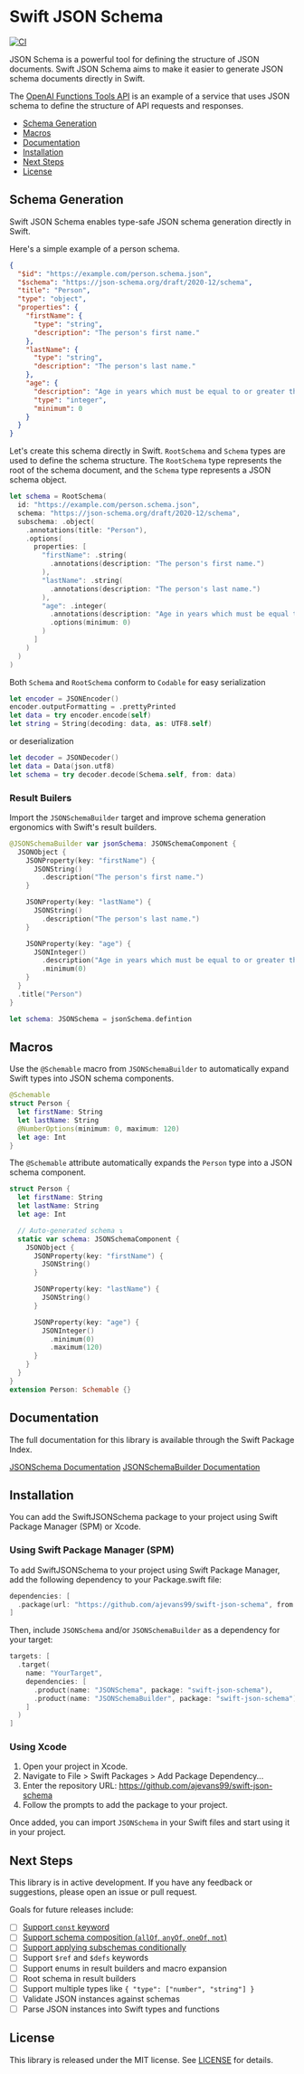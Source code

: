# Swift JSON Schema

[![CI](https://github.com/ajevans99/swift-json-schema/actions/workflows/ci.yml/badge.svg)](https://github.com/ajevans99/swift-json-schema/actions/workflows/ci.yml)

JSON Schema is a powerful tool for defining the structure of JSON documents. Swift JSON Schema aims to make it easier to generate JSON schema documents directly in Swift.

The [OpenAI Functions Tools API](https://platform.openai.com/docs/api-reference/assistants/createAssistant#assistants-createassistant-tools) is an example of a service that uses JSON schema to define the structure of API requests and responses.

* [Schema Generation](#schema-generation)
* [Macros](#macros)
* [Documentation](#documentation)
* [Installation](#installation)
* [Next Steps](#next-steps)
* [License](#license)

## Schema Generation

Swift JSON Schema enables type-safe JSON schema generation directly in Swift.

Here's a simple example of a person schema.

```json
{
  "$id": "https://example.com/person.schema.json",
  "$schema": "https://json-schema.org/draft/2020-12/schema",
  "title": "Person",
  "type": "object",
  "properties": {
    "firstName": {
      "type": "string",
      "description": "The person's first name."
    },
    "lastName": {
      "type": "string",
      "description": "The person's last name."
    },
    "age": {
      "description": "Age in years which must be equal to or greater than zero.",
      "type": "integer",
      "minimum": 0
    }
  }
}
```

Let's create this schema directly in Swift. `RootSchema` and `Schema` types are used to define the schema structure. The `RootSchema` type represents the root of the schema document, and the `Schema` type represents a JSON schema object.

```swift
let schema = RootSchema(
  id: "https://example.com/person.schema.json",
  schema: "https://json-schema.org/draft/2020-12/schema",
  subschema: .object(
    .annotations(title: "Person"),
    .options(
      properties: [
        "firstName": .string(
          .annotations(description: "The person's first name.")
        ),
        "lastName": .string(
          .annotations(description: "The person's last name.")
        ),
        "age": .integer(
          .annotations(description: "Age in years which must be equal to or greater than zero."),
          .options(minimum: 0)
        )
      ]
    )
  )
)
```

Both `Schema` and `RootSchema` conform to `Codable` for easy serialization

```swift
let encoder = JSONEncoder()
encoder.outputFormatting = .prettyPrinted
let data = try encoder.encode(self)
let string = String(decoding: data, as: UTF8.self)
```

or deserialization

```swift
let decoder = JSONDecoder()
let data = Data(json.utf8)
let schema = try decoder.decode(Schema.self, from: data)
```

### Result Builers

Import the `JSONSchemaBuilder` target and improve schema generation ergonomics with Swift's result builders.

```swift
@JSONSchemaBuilder var jsonSchema: JSONSchemaComponent {
  JSONObject {
    JSONProperty(key: "firstName") {
      JSONString()
        .description("The person's first name.")
    }

    JSONProperty(key: "lastName") {
      JSONString()
        .description("The person's last name.")
    }

    JSONProperty(key: "age") {
      JSONInteger()
        .description("Age in years which must be equal to or greater than zero.")
        .minimum(0)
    }
  }
  .title("Person")
}

let schema: JSONSchema = jsonSchema.defintion
```

## Macros

Use the `@Schemable` macro from `JSONSchemaBuilder` to automatically expand Swift types into JSON schema components.

```swift
@Schemable
struct Person {
  let firstName: String
  let lastName: String
  @NumberOptions(minimum: 0, maximum: 120)
  let age: Int
}
```

The `@Schemable` attribute automatically expands the `Person` type into a JSON schema component.

```swift
struct Person {
  let firstName: String
  let lastName: String
  let age: Int

  // Auto-generated schema ↴
  static var schema: JSONSchemaComponent {
    JSONObject {
      JSONProperty(key: "firstName") {
        JSONString()
      }

      JSONProperty(key: "lastName") {
        JSONString()
      }

      JSONProperty(key: "age") {
        JSONInteger()
          .minimum(0)
          .maximum(120)
      }
    }
  }
}
extension Person: Schemable {}
```

## Documentation

The full documentation for this library is available through the Swift Package Index.

[JSONSchema Documentation](https://swiftpackageindex.com/ajevans99/swift-json-schema/main/documentation/jsonschema)
[JSONSchemaBuilder Documentation](https://swiftpackageindex.com/ajevans99/swift-json-schema/main/documentation/jsonschemabuilder)

## Installation

You can add the SwiftJSONSchema package to your project using Swift Package Manager (SPM) or Xcode.

### Using Swift Package Manager (SPM)

To add SwiftJSONSchema to your project using Swift Package Manager, add the following dependency to your Package.swift file:

```swift
dependencies: [
  .package(url: "https://github.com/ajevans99/swift-json-schema", from: "1.0.0")
]
```

Then, include `JSONSchema` and/or `JSONSchemaBuilder` as a dependency for your target:

```swift
targets: [
  .target(
    name: "YourTarget",
    dependencies: [
      .product(name: "JSONSchema", package: "swift-json-schema"),
      .product(name: "JSONSchemaBuilder", package: "swift-json-schema"),
    ]
  )
]
```

### Using Xcode

1. Open your project in Xcode.
2. Navigate to File > Swift Packages > Add Package Dependency...
3. Enter the repository URL: https://github.com/ajevans99/swift-json-schema
4. Follow the prompts to add the package to your project.

Once added, you can import `JSONSchema` in your Swift files and start using it in your project.

## Next Steps

This library is in active development. If you have any feedback or suggestions, please open an issue or pull request.

Goals for future releases include:
- [ ] [Support `const` keyword](https://json-schema.org/understanding-json-schema/reference/const#constant-values)
- [ ] [Support schema composition (`allOf`, `anyOf`, `oneOf`, `not`)](https://json-schema.org/understanding-json-schema/reference/combining#allof)
- [ ] [Support applying subschemas conditionally](https://json-schema.org/understanding-json-schema/reference/conditionals)
- [ ] Support `$ref` and `$defs` keywords
- [ ] Support enums in result builders and macro expansion
- [ ] Root schema in result builders
- [ ] Support multiple types like `{ "type": ["number", "string"] }`
- [ ] Validate JSON instances against schemas
- [ ] Parse JSON instances into Swift types and functions

## License

This library is released under the MIT license. See [LICENSE](LICENSE) for details.
